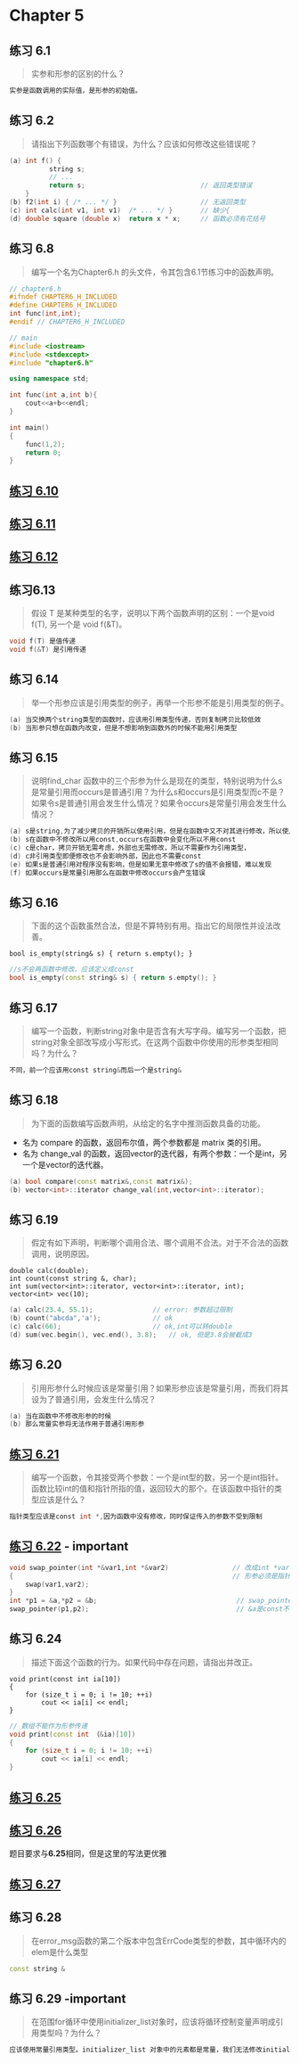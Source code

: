# Chapter 5

## 练习 6.1
> 实参和形参的区别的什么？

``` cpp
实参是函数调用的实际值，是形参的初始值。
```

## 练习 6.2
> 请指出下列函数哪个有错误，为什么？应该如何修改这些错误呢？

``` cpp
(a) int f() {
          string s;
          // ...
          return s;                             // 返回类型错误
    }
(b) f2(int i) { /* ... */ }                     // 无返回类型
(c) int calc(int v1, int v1)  /* ... */ }       // 缺少{
(d) double square (double x)  return x * x;     // 函数必须有花括号
```

## 练习 6.8
> 编写一个名为Chapter6.h 的头文件，令其包含6.1节练习中的函数声明。

``` cpp
// chapter6.h
#ifndef CHAPTER6_H_INCLUDED
#define CHAPTER6_H_INCLUDED
int func(int,int);
#endif // CHAPTER6_H_INCLUDED
```

``` cpp
// main
#include <iostream>
#include <stdexcept>
#include "chapter6.h"

using namespace std;

int func(int a,int b){
    cout<<a+b<<endl;
}

int main()
{
    func(1,2);
    return 0;
}

```

## [练习 6.10](exercise_6.10.cpp)

## [练习 6.11](exercise_6.11.cpp)

## [练习 6.12](exercise_6.12.cpp)

## 练习6.13
> 假设 T 是某种类型的名字，说明以下两个函数声明的区别：一个是void f(T), 另一个是 void f(&T)。

``` cpp
void f(T) 是值传递
void f(&T) 是引用传递
```

## 练习 6.14
> 举一个形参应该是引用类型的例子，再举一个形参不能是引用类型的例子。

``` cpp
(a) 当交换两个string类型的函数时，应该用引用类型传递，否则复制拷贝比较低效
(b) 当形参只想在函数内改变，但是不想影响到函数外的时候不能用引用类型
```

## 练习 6.15
> 说明find_char 函数中的三个形参为什么是现在的类型，特别说明为什么s是常量引用而occurs是普通引用？为什么s和occurs是引用类型而c不是？如果令s是普通引用会发生什么情况？如果令occurs是常量引用会发生什么情况？

``` cpp
(a) s是string,为了减少拷贝的开销所以使用引用，但是在函数中又不对其进行修改，所以使用const, occurs的改变需要影响到函数外，所以用引用，c两者都不是所以就是普通引用
(b) s在函数中不修改所以用const,occurs在函数中会变化所以不用const
(c) c是char，拷贝开销无需考虑，外部也无需修改，所以不需要作为引用类型，
(d) c非引用类型即便修改也不会影响外部，因此也不需要const
(e) 如果s是普通引用对程序没有影响，但是如果无意中修改了s的值不会报错，难以发现
(f) 如果occurs是常量引用那么在函数中修改occurs会产生错误
```

## 练习 6.16
> 下面的这个函数虽然合法，但是不算特别有用。指出它的局限性并设法改善。
```
bool is_empty(string& s) { return s.empty(); }
```


``` cpp
//s不会再函数中修改，应该定义成const
bool is_empty(const string& s) { return s.empty(); }
```

## 练习 6.17
> 编写一个函数，判断string对象中是否含有大写字母。编写另一个函数，把string对象全部改写成小写形式。在这两个函数中你使用的形参类型相同吗？为什么？

``` cpp
不同，前一个应该用const string&而后一个是string&
```

## 练习 6.18
> 为下面的函数编写函数声明，从给定的名字中推测函数具备的功能。
+ 名为 compare 的函数，返回布尔值，两个参数都是 matrix 类的引用。
+ 名为 change_val 的函数，返回vector的迭代器，有两个参数：一个是int，另一个是vector的迭代器。

``` cpp
(a) bool compare(const matrix&,const matrix&);
(b) vector<int>::iterator change_val(int,vector<int>::iterator);
```

## 练习 6.19
> 假定有如下声明，判断哪个调用合法、哪个调用不合法。对于不合法的函数调用，说明原因。
```
double calc(double);
int count(const string &, char);
int sum(vector<int>::iterator, vector<int>::iterator, int);
vector<int> vec(10);
```

``` cpp
(a) calc(23.4, 55.1);               // error: 参数超过限制
(b) count("abcda",'a');             // ok
(c) calc(66);                       // ok,int可以转double
(d) sum(vec.begin(), vec.end(), 3.8);   // ok, 但是3.8会被截成3
```

## 练习 6.20
> 引用形参什么时候应该是常量引用？如果形参应该是常量引用，而我们将其设为了普通引用，会发生什么情况？

``` cpp
(a) 当在函数中不修改形参的时候
(b) 那么常量实参将无法作用于普通引用形参
```

## [练习 6.21](exercise_6.21.cpp)
> 编写一个函数，令其接受两个参数：一个是int型的数，另一个是int指针。函数比较int的值和指针所指的值，返回较大的那个。在该函数中指针的类型应该是什么？

``` cpp
指针类型应该是const int *,因为函数中没有修改，同时保证传入的参数不受到限制
```

## [练习 6.22](exercise_6.22.cpp) - important

``` cpp
void swap_pointer(int *&var1,int *&var2)                // 改成int *var1,int *var2是没有效果的
{                                                       // 形参必须是指针的引用
    swap(var1,var2);
}
int *p1 = &a,*p2 = &b;                                   // swap_pointer(&a,&b);也不行，因为不能   
swap_pointer(p1,p2);                                     // &a是const不能修改
```


## 练习 6.24
> 描述下面这个函数的行为。如果代码中存在问题，请指出并改正。
```
void print(const int ia[10])
{
	for (size_t i = 0; i != 10; ++i)
		cout << ia[i] << endl;
}
```

``` cpp
// 数组不能作为形参传递
void print(const int （&ia)[10])
{
	for (size_t i = 0; i != 10; ++i)
		cout << ia[i] << endl;
}
```

## [练习 6.25](exercise_6.25.cpp)

## [练习 6.26](exercise_6.26.cpp)
题目要求与**6.25**相同，但是这里的写法更优雅

## [练习 6.27](exercise_6.27.cpp)

## 练习 6.28
> 在error_msg函数的第二个版本中包含ErrCode类型的参数，其中循环内的elem是什么类型

``` cpp
const string &
```

## 练习 6.29 -important
> 在范围for循环中使用initializer_list对象时，应该将循环控制变量声明成引用类型吗？为什么？

``` cpp
应该使用常量引用类型。initializer_list 对象中的元素都是常量，我们无法修改initializer_list 对象中的元素的值。
```